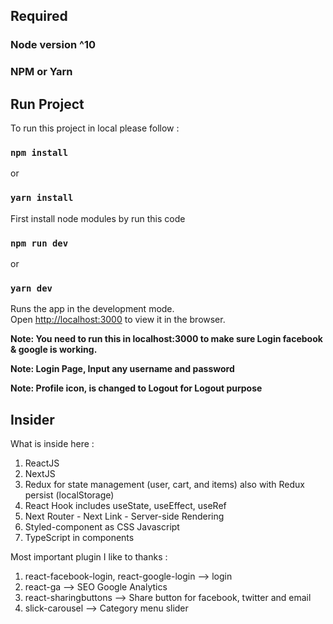 

## Required 

### Node version ^10  

### NPM or Yarn

## Run Project 

To run this project in local please follow :

### `npm install` 
or 
### `yarn install`

First install node modules by run this code

### `npm run dev`
or
### `yarn dev`

Runs the app in the development mode.<br />
Open [http://localhost:3000](http://localhost:3000) to view it in the browser.



**Note: You need to run this in localhost:3000 to make sure Login facebook & google is working.**

**Note: Login Page, Input any username and password**

**Note: Profile icon, is changed to Logout for Logout purpose**


## Insider 

What is inside here : 

1. ReactJS 
2. NextJS
2. Redux for state management (user, cart, and items) also with Redux persist (localStorage)
3. React Hook includes useState, useEffect, useRef
4. Next Router - Next Link - Server-side Rendering
6. Styled-component as CSS Javascript 
7. TypeScript in components


Most important plugin I like to thanks : 

1. react-facebook-login, react-google-login --> login 
2. react-ga --> SEO Google Analytics
3. react-sharingbuttons --> Share button for facebook, twitter and email
4. slick-carousel --> Category menu slider





